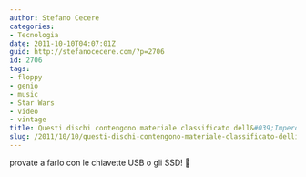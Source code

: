 ```yaml
---
author: Stefano Cecere
categories:
- Tecnologia
date: 2011-10-10T04:07:01Z
guid: http://stefanocecere.com/?p=2706
id: 2706
tags:
- floppy
- genio
- music
- Star Wars
- video
- vintage
title: Questi dischi contengono materiale classificato dell&#039;Impero
slug: /2011/10/10/questi-dischi-contengono-materiale-classificato-dellimpero/
---
```


provate a farlo con le chiavette USB o gli SSD! 🙂